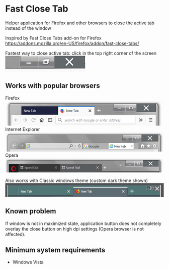 # Fast Close Tab
Helper application for Firefox and other browsers to close the active tab instead of the window

Inspired by Fast Close Tabs add-on for Firefox https://addons.mozilla.org/en-US/firefox/addon/fast-close-tabs/

Fastest way to close active tab: click in the top right corner of the screen<br/>
![screenshot](https://github.com/T800G/FastCloseTab/blob/master/maximized.png "maximized window detail")<br/>

## Works with popular browsers
Firefox<br/>
![screenshot](https://github.com/T800G/FastCloseTab/blob/master/ffox.png "Firefox")<br/>
Internet Explorer<br/>
![screenshot](https://github.com/T800G/FastCloseTab/blob/master/ie.png "Internet Explorer")<br/>
Opera<br/>
![screenshot](https://github.com/T800G/FastCloseTab/blob/master/opera.png "Opera")<br/>

Also works with Classic windows theme (custom dark theme shown)<br/>
![screenshot](https://github.com/T800G/FastCloseTab/blob/master/customtheme.png "custom windows theme")<br/>

## Known problem
If window is not in maximized state, application button does not completely overlay the close button on high dpi settings (Opera browser is not affected).

## Minimum system requirements
  * Windows Vista

